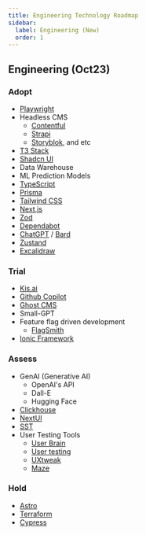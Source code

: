 ```yaml
---
title: Engineering Technology Roadmap
sidebar:
  label: Engineering (New)
  order: 1
---
```


## Engineering (Oct23)

### Adopt

- [Playwright](https://playwright.dev/)
- Headless CMS
  - [Contentful](https://www.contentful.com/)
  - [Strapi](https://strapi.io/)
  - [Storyblok](https://www.storyblok.com/), and etc
- [T3 Stack](https://create.t3.gg/)
- [Shadcn UI](https://ui.shadcn.com/)
- Data Warehouse
- ML Prediction Models
- [TypeScript](https://www.typescriptlang.org/)
- [Prisma](https://www.prisma.io/)
- [Tailwind CSS](https://tailwindcss.com/)
- [Next.js](https://nextjs.org/)
- [Zod](https://zod.dev/)
- [Dependabot](https://github.com/dependabot)
- [ChatGPT](https://chat.openai.com/) / [Bard](https://bard.google.com/)
- [Zustand](https://zustand-demo.pmnd.rs/)
- [Excalidraw](https://excalidraw.com/)

### Trial

- [Kis.ai](https://kis.ai/)
- [Github Copilot](https://github.com/features/copilot)
- [Ghost CMS](https://ghost.org/)
- Small-GPT
- Feature flag driven development
  - [FlagSmith](https://www.flagsmith.com/)
- [Ionic Framework](https://ionicframework.com/)

### Assess

- GenAI (Generative AI)
  - OpenAI's API
  - Dall-E
  - Hugging Face
- [Clickhouse](https://clickhouse.com/)
- [NextUI](https://nextui.org/docs/guide/introduction)
- [SST](https://sst.dev/)
- User Testing Tools
  - [User Brain](https://www.userbrain.com/en/)
  - [User testing](https://www.usertesting.com/)
  - [UXtweak](https://www.uxtweak.com/)
  - [Maze](https://maze.co/)

### Hold

- [Astro](https://astro.build/)
- [Terraform](https://www.terraform.io/)
- [Cypress](https://www.cypress.io/)
